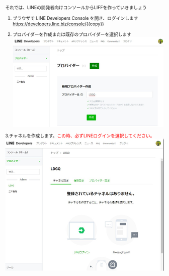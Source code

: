 それでは、LINEの開発者向けコンソールからLIFFを作っていきましょう

1. ブラウザで LINE Developers Console を開き、ログインします
    <a href="https://developers.line.biz/console/" target="_blank">https://developers.line.biz/console/</a>{{copy}}

2. プロバイダーを作成または既存のプロバイダーを選択します
![create_provider](https://raw.githubusercontent.com/MasatakaMiki/katacoda-scenarios/master/liff_drawing_scenario/img/s0301_create_provider.jpg)

3.チャネルを作成します。<font color="red">この時、必ずLINEログインを選択してください。</font>
![create_channel](https://raw.githubusercontent.com/MasatakaMiki/katacoda-scenarios/master/liff_drawing_scenario/img/s0302_create_channel.jpg)
